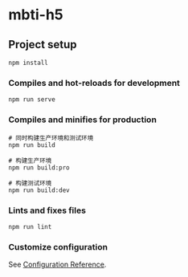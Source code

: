 # mbti-h5

## Project setup

```
npm install
```

### Compiles and hot-reloads for development

```
npm run serve
```

### Compiles and minifies for production

```
# 同时构建生产环境和测试环境
npm run build

# 构建生产环境
npm run build:pro

# 构建测试环境
npm run build:dev
```

### Lints and fixes files

```
npm run lint
```

### Customize configuration

See [Configuration Reference](https://cli.vuejs.org/config/).
